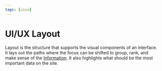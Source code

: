 ```yaml
---
tags: [uiux]
---
```


# UI/UX Layout

Layout is the structure that supports the visual components of an interface. It
lays out the paths where the focus can be shifted to group, rank, and make sense
of the [Information](202209291015.md). It also highlights what should be the
most important data on the site.
